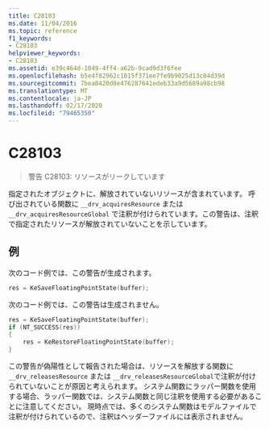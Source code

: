 ```yaml
---
title: C28103
ms.date: 11/04/2016
ms.topic: reference
f1_keywords:
- C28103
helpviewer_keywords:
- C28103
ms.assetid: e39c464d-1049-4ff4-a62b-9cad9d3f6fee
ms.openlocfilehash: b5e4f82962c1015f371ee7fe9b9025d13c04d39d
ms.sourcegitcommit: 7bea0420d0e476287641edeb33a9d5689a98cb98
ms.translationtype: MT
ms.contentlocale: ja-JP
ms.lasthandoff: 02/17/2020
ms.locfileid: "79465350"
---
```

# <a name="c28103"></a>C28103

> 警告 C28103: リソースがリークしています

指定されたオブジェクトに、解放されていないリソースが含まれています。 呼び出されている関数に `__drv_acquiresResource` または `__drv_acquiresResourceGlobal` で注釈が付けられています。この警告は、注釈で指定されたリソースが解放されていないことを示しています。

## <a name="example"></a>例

次のコード例では、この警告が生成されます。

```cpp
res = KeSaveFloatingPointState(buffer);
```

次のコード例では、この警告は生成されません。

```cpp
res = KeSaveFloatingPointState(buffer);
if (NT_SUCCESS(res))
{
    res = KeRestoreFloatingPointState(buffer);
}
```

この警告が偽陽性として報告された場合は、リソースを解放する関数に `__drv_releasesResource` または `__drv_releasesResourceGlobal`で注釈が付けられていないことが原因と考えられます。 システム関数にラッパー関数を使用する場合、ラッパー関数では、システム関数と同じ注釈を使用する必要があることに注意してください。 現時点では、多くのシステム関数はモデルファイルで注釈が付けられているので、注釈はヘッダーファイルには表示されません。
